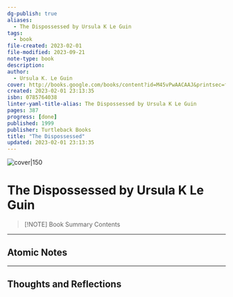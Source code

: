 ```yaml
---
dg-publish: true
aliases:
  - The Dispossessed by Ursula K Le Guin
tags:
  - book
file-created: 2023-02-01
file-modified: 2023-09-21
note-type: book 
description: 
author:
  - Ursula K. Le Guin
cover: http://books.google.com/books/content?id=M45vPwAACAAJ&printsec=frontcover&img=1&zoom=1&source=gbs_api
created: 2023-02-01 23:13:35
isbn: 0785764038 
linter-yaml-title-alias: The Dispossessed by Ursula K Le Guin
pages: 387
progress: [done]
published: 1999
publisher: Turtleback Books
title: "The Dispossessed"
updated: 2023-02-01 23:13:35
---
```


![cover|150](http://books.google.com/books/content?id=M45vPwAACAAJ&printsec=frontcover&img=1&zoom=1&source=gbs_api)

# The Dispossessed by Ursula K Le Guin

> [!NOTE] Book Summary
> Contents

---

## Atomic Notes

---

## Thoughts and Reflections
